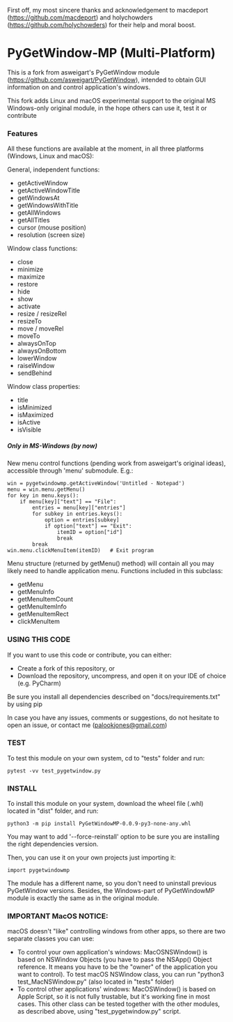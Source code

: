 First off, my most sincere thanks and acknowledgement to macdeport (https://github.com/macdeport) and holychowders (https://github.com/holychowders) for their help and moral boost.

PyGetWindow-MP (Multi-Platform)
==============================

This is a fork from asweigart's PyGetWindow module (https://github.com/asweigart/PyGetWindow), intended to obtain GUI information on and control application's windows.

This fork adds Linux and macOS experimental support to the original MS Windows-only original module, in the hope others can use it, test it or contribute

### Features

All these functions are available at the moment, in all three platforms (Windows, Linux and macOS):

General, independent functions:

* getActiveWindow
* getActiveWindowTitle
* getWindowsAt
* getWindowsWithTitle
* getAllWindows
* getAllTitles
* cursor (mouse position)
* resolution (screen size)

Window class functions:

* close
* minimize
* maximize
* restore
* hide
* show
* activate
* resize / resizeRel
* resizeTo
* move / moveRel
* moveTo
* alwaysOnTop
* alwaysOnBottom
* lowerWindow
* raiseWindow
* sendBehind

Window class properties:

* title
* isMinimized
* isMaximized
* isActive
* isVisible

##### Only in MS-Windows (by now)

New menu control functions (pending work from asweigart's original ideas), accessible through 'menu' submodule. E.g.:

    win = pygetwindowmp.getActiveWindow('Untitled - Notepad')
    menu = win.menu.getMenu()
    for key in menu.keys():
        if menu[key]["text"] == "File":
            entries = menu[key]["entries"]
            for subkey in entries.keys():
                option = entries[subkey]
                if option["text"] == "Exit":
                    itemID = option["id"]
                    break
            break
    win.menu.clickMenuItem(itemID)   # Exit program

Menu structure (returned by getMenu() method) will contain all you may likely need to handle application menu. Functions included in this subclass:

* getMenu
* getMenuInfo
* getMenuItemCount
* getMenuItemInfo
* getMenuItemRect
* clickMenuItem

### USING THIS CODE

If you want to use this code or contribute, you can either:

* Create a fork of this repository, or 
* Download the repository, uncompress, and open it on your IDE of choice (e.g. PyCharm)

Be sure you install all dependencies described on "docs/requirements.txt" by using pip

In case you have any issues, comments or suggestions, do not hesitate to open an issue, or contact me (palookjones@gmail.com)

### TEST

To test this module on your own system, cd to "tests" folder and run:

    pytest -vv test_pygetwindow.py

### INSTALL

To install this module on your system, download the wheel file (.whl) located in "dist" folder, and run:

    python3 -m pip install PyGetWindowMP-0.0.9-py3-none-any.whl

You may want to add '--force-reinstall' option to be sure you are installing the right dependencies version.

Then, you can use it on your own projects just importing it:

    import pygetwindowmp

The module has a different name, so you don't need to uninstall previous PyGetWindow versions. Besides, the Windows-part of PyGetWindowMP module is exactly the same as in the original module.

### IMPORTANT MacOS NOTICE:

macOS doesn't "like" controlling windows from other apps, so there are two separate classes you can use:

- To control your own application's windows: MacOSNSWindow() is based on NSWindow Objects (you have to pass the NSApp() Object reference. It means you have to be the "owner" of the application you want to control). To test macOS NSWindow class, you can run "python3 test_MacNSWindow.py" (also located in "tests" folder)
- To control other applications' windows: MacOSWindow() is based on Apple Script, so it is not fully trustable, but it's working fine in most cases. This other class can be tested together with the other modules, as described above, using "test_pygetwindow.py" script.

